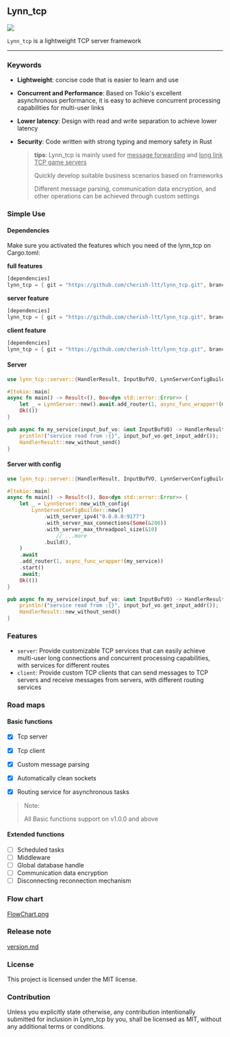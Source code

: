 ## Lynn_tcp

![](https://camo.githubusercontent.com/6581c31c16c1b13ddc2efb92e2ad69a93ddc4a92fd871ff15d401c4c6c9155a4/68747470733a2f2f696d672e736869656c64732e696f2f62616467652f6c6963656e73652d4d49542d626c75652e737667)

`Lynn_tcp` is a lightweight TCP server framework

------

### Keywords

- **Lightweight**: concise code that is easier to learn and use

- **Concurrent and Performance**: Based on Tokio's excellent asynchronous performance, it is easy to achieve concurrent processing capabilities for multi-user links

- **Lower latency**: Design with read and write separation to achieve lower latency

- **Security**: Code written with strong typing and memory safety in Rust

  > **tips**: Lynn_tcp is mainly used for <u>message forwarding</u> and <u>long link TCP game servers</u>
  >
  > Quickly develop suitable business scenarios based on frameworks
  >
  > Different message parsing, communication data encryption, and other operations can be achieved through custom settings

### Simple Use

#### Dependencies

Make sure you activated the features which you need of the lynn_tcp on Cargo.toml:

**full features**

```rust
[dependencies]
lynn_tcp = { git = "https://github.com/cherish-ltt/lynn_tcp.git", branch = "main" }
```

**server feature**

```rust
[dependencies]
lynn_tcp = { git = "https://github.com/cherish-ltt/lynn_tcp.git", branch = "main", features = "server" }
```

**client feature**

```rust
[dependencies]
lynn_tcp = { git = "https://github.com/cherish-ltt/lynn_tcp.git", branch = "main", features = "client" }
```

#### Server

```rust
use lynn_tcp::server::{HandlerResult, InputBufVO, LynnServerConfigBuilder, LynnServer};

#[tokio::main]
async fn main() -> Result<(), Box<dyn std::error::Error>> {
    let _ = LynnServer::new().await.add_router(1, async_func_wrapper!(my_service)).start().await;
    Ok(())
}

pub async fn my_service(input_buf_vo: &mut InputBufVO) -> HandlerResult {
    println!("service read from :{}", input_buf_vo.get_input_addr());
    HandlerResult::new_without_send()
}
```

#### Server with config

```rust
use lynn_tcp::server::{HandlerResult, InputBufVO, LynnServerConfigBuilder, LynnServer};

#[tokio::main]
async fn main() -> Result<(), Box<dyn std::error::Error>> {
    let _ = LynnServer::new_with_config(
        LynnServerConfigBuilder::new()
            .with_server_ipv4("0.0.0.0:9177")
            .with_server_max_connections(Some(&200))
            .with_server_max_threadpool_size(&10)
      			// ...more
            .build(),
    )
    .await
    .add_router(1, async_func_wrapper!(my_service))
    .start()
    .await;
    Ok(())
}

pub async fn my_service(input_buf_vo: &mut InputBufVO) -> HandlerResult {
    println!("service read from :{}", input_buf_vo.get_input_addr());
    HandlerResult::new_without_send()
}
```

### Features

- `server`: Provide customizable TCP services that can easily achieve multi-user long connections and concurrent processing capabilities, with services for different routes
- `client`: Provide custom TCP clients that can send messages to TCP servers and receive messages from servers, with different routing services

### Road maps

#### Basic functions

- [x] Tcp server

- [x] Tcp client

- [x] Custom message parsing

- [x] Automatically clean sockets

- [x] Routing service for asynchronous tasks

> Note:
>
> All Basic functions support on v1.0.0 and above

#### Extended functions

- [ ] Scheduled tasks
- [ ] Middleware
- [ ] Global database handle
- [ ] Communication data encryption
- [ ] Disconnecting reconnection mechanism

### Flow chart

[FlowChart.png](https://github.com/cherish-ltt/lynn_tcp/blob/main/FlowChart.png)

### Release note 

[version.md](https://github.com/cherish-ltt/lynn_tcp/blob/main/version.md)

### License

This project is licensed under the MIT license.

### Contribution

Unless you explicitly state otherwise, any contribution intentionally submitted for inclusion in Lynn_tcp by you, shall be licensed as MIT, without any additional terms or conditions.
